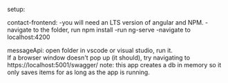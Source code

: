 setup:

contact-frontend:
-you will need an LTS version of angular and NPM.
-navigate to the folder, run npm install 
-run ng-serve
-navigate to localhost:4200

messageApi:
open folder in vscode or visual studio, run it.  
If a browser window doesn't pop up (it should), try navigating to https://localhost:5001/swagger/
note: this app creates a db in memory so it only saves items for as long as the app is running.
